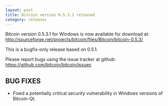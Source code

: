 ```yaml
---
layout: post
title: Bitcoin version 0.5.3.1 released
category: releases
---
```

Bitcoin version 0.5.3.1 for Windows is now available for download at:
<http://sourceforge.net/projects/bitcoin/files/Bitcoin/bitcoin-0.5.3/>

This is a bugfix-only release based on 0.5.1.

Please report bugs using the issue tracker at github:
<https://github.com/bitcoin/bitcoin/issues>

BUG FIXES
---------

* Fixed a potentially critical security vulnerability in Windows
versions of Bitcoin-Qt.
